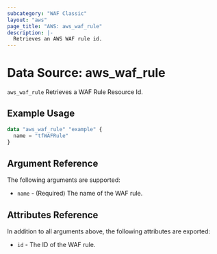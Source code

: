```yaml
---
subcategory: "WAF Classic"
layout: "aws"
page_title: "AWS: aws_waf_rule"
description: |-
  Retrieves an AWS WAF rule id.
---
```


# Data Source: aws_waf_rule

`aws_waf_rule` Retrieves a WAF Rule Resource Id.

## Example Usage

```terraform
data "aws_waf_rule" "example" {
  name = "tfWAFRule"
}

```

## Argument Reference

The following arguments are supported:

* `name` - (Required) The name of the WAF rule.

## Attributes Reference
In addition to all arguments above, the following attributes are exported:

* `id` - The ID of the WAF rule.
